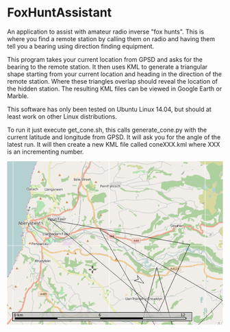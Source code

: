 # FoxHuntAssistant
An application to assist with amateur radio inverse "fox hunts". 
This is where you find a remote station by calling them on radio and having them tell you a bearing using direction finding equipment. 

This program takes your current location from GPSD and asks for the bearing to the remote station. It then uses KML to generate a 
triangular shape starting from your current location and heading in the direction of the remote station. Where these triangles overlap 
should reveal the location of the hidden station. The resulting KML files can be viewed in Google Earth or Marble. 

This software has only been tested on Ubuntu Linux 14.04, but should at least work on other Linux distributions.

To run it just execute get_cone.sh, this calls generate_cone.py with the current latitude and longitude from GPSD. It will ask you for the
angle of the latest run. It will then create a new KML file called coneXXX.kml where XXX is an incrementing number. 

![example]

[example]: https://github.com/colinsauze/FoxHuntAssistant/raw/master/foxhunt.png "Example output"
